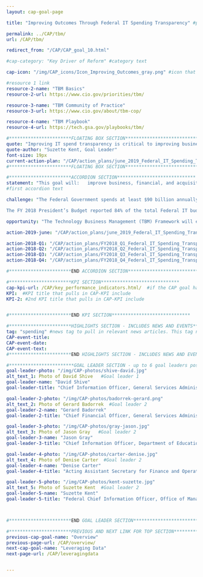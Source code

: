 ```yaml
---
layout: cap-goal-page

title: "Improving Outcomes Through Federal IT Spending Transparency" #page title

permalink: ../CAP/tbm/
url: /CAP/tbm/

redirect_from: "/CAP/CAP_goal_10.html"

#cap-category: "Key Driver of Reform" #category text

cap-icon: "/img/CAP_icons/Icon_Improving_Outcomes_gray.png" #icon that appears next to title

#resource 1 link
resource-2-name: "TBM Basics"
resource-2-url: https://www.cio.gov/priorities/tbm/

resource-3-name: "TBM Community of Practice"
resource-3-url: https://www.cio.gov/about/tbm-cop/

resource-4-name: "TBM Playbook"
resource-4-url: https://tech.gsa.gov/playbooks/tbm/

#***********************FLOATING BOX SECTION*****************************
quote: "Improving IT spend transparency is critical to improving business end-to-end, from the idea to the acquisition to what we actually deliver." #appears in the gray text box
quote-author: "Suzette Kent, Goal Leader"
font-size: 19px
current-action-plan: "/CAP/action_plans/june_2019_Federal_IT_Spending_Transparency.pdf"
#***********************FLOATING BOX SECTION*****************************

#***********************ACCORDION SECTION*****************************
statement: "This goal will:   improve business, financial, and acquisition outcomes; enable Federal executives to make data-driven decisions and analyze trade-offs between cost, quality, and value of IT investments; reduce agency burden for reporting IT budget, spend, and performance data by automating the use of authoritative data sources; and enable IT benchmarking across Federal Government agencies and with other public and private sector organizations."
#first accordion text

challenge: "The Federal Government spends at least $90 billion annually on IT, and Federal executives have long known they could better manage that spending with increased visibility and more accurate data. Congress and taxpayers have pressed for better information about how Federal IT dollars are spent and the return on that investment.

The FY 2018 President’s Budget reported 84% of the total Federal IT budget categorized as “other,” as opposed to being clearly tied to a specific IT category of spend. This lack of granularity makes it difficult to baseline Federal investments and show the public whether Government is spending taxpayer dollars effectively in order to drive the large scale change needed to improve business transformation and citizen services. In the spring of 2017, Office of Management and Budget guidance called on agencies to begin adopting elements of the Technology Business Management framework - an open source standard for IT costs. This will provide more granularity in IT spend based upon a taxonomy broadly accepted across both private and public sector organizations." #second accordion text

opportunity: "The Technology Business Management (TBM) Framework will enable the Federal Government to:   run IT like a business; drive innovation and business transformation; improve services to citizens; add cost transparency; and increase accountability to taxpayers. " #third accordion text

action-2019-june: "/CAP/action_plans/june_2019_Federal_IT_Spending_Transparency.pdf"

action-2018-Q1: "/CAP/action_plans/FY2018_Q1_Federal_IT_Spending_Transparency.pdf"
action-2018-Q2: "/CAP/action_plans/FY2018_Q2_Federal_IT_Spending_Transparency.pdf"
action-2018-Q3: "/CAP/action_plans/FY2018_Q3_Federal_IT_Spending_Transparency.pdf"
action-2018-Q4: "/CAP/action_plans/FY2018_Q4_Federal_IT_Spending_Transparency.pdf"

#***********************END ACCORDION SECTION*****************************

#***********************KPI SECTION*****************************
cap-kpi-url: /CAP/key_performance_indicators.html/  #if the CAP goal has a KPI, it will appear as a button under the title. The button links to the KPI accordion section
KPI:  #KPI title that pulls in CAP-KPI include
KPI-2: #2nd KPI title that pulls in CAP-KPI include


#***********************END KPI SECTION*****************************

#***********************HIGHLIGHTS SECTION - INCLUDES NEWS AND EVENTS*****************************
tag: "spending" #news tag to pull in relevant news articles. This tag needs to be included in the "post" front matter
CAP-event-title:
CAP-event-date:
CAP-event-text:
#***********************END HIGHLIGHTS SECTION - INCLUDES NEWS AND EVENTS*****************************

#************************GOAL LEADER SECTION - up to 6 goal leaders possible by creating up to 6 sections below***************************
goal-leader-photo: "/img/CAP-photos/shive-david.jpg"
alt_text_1: Photo of David Shive   #Goal leader 1
goal-leader-name: "David Shive"
goal-leader-title: "Chief Information Officer, General Services Administration"

goal-leader-2-photo: "/img/CAP-photos/badorrek-gerard.png"
alt_text_2: Photo of Gerard Badorrek  #Goal leader 2
goal-leader-2-name: "Gerard Badorrek"
goal-leader-2-title: "Chief Financial Officer, General Services Administration"

goal-leader-3-photo: "/img/CAP-photos/gray-jason.jpg"
alt_text_3: Photo of Jason Gray   #Goal leader 2
goal-leader-3-name: "Jason Gray"
goal-leader-3-title: "Chief Information Officer, Department of Education"

goal-leader-4-photo: "/img/CAP-photos/carter-denise.jpg"
alt_text_4: Photo of Denise Carter  #Goal leader 2
goal-leader-4-name: "Denise Carter"
goal-leader-4-title: "Acting Assistant Secretary for Finance and Operations, Department of Education"

goal-leader-5-photo: "/img/CAP-photos/kent-suzette.jpg" 
alt_text_5: Photo of Suzette Kent  #Goal leader 2
goal-leader-5-name: "Suzette Kent"
goal-leader-5-title: "Federal Chief Information Officer, Office of Management and Budget"



#***********************END GOAL LEADER SECTION*****************************8

#***********************PREVIOUS AND NEXT LINK FOR TOP SECTION*****************************8
previous-cap-goal-name: "Overview"
previous-page-url: /CAP/overview/
next-cap-goal-name: "Leveraging Data"
next-page-url: /CAP/leveragingdata


---  
```

